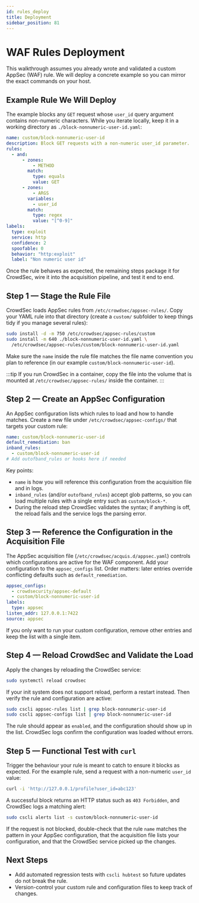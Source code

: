 ```yaml
---
id: rules_deploy
title: Deployment
sidebar_position: 81
---
```


# WAF Rules Deployment

This walkthrough assumes you already wrote and validated a custom AppSec (WAF) rule. We will deploy a concrete example so you can mirror the exact commands on your host.

## Example Rule We Will Deploy

The example blocks any `GET` request whose `user_id` query argument contains non-numeric characters. While you iterate locally, keep it in a working directory as `./block-nonnumeric-user-id.yaml`:

```yaml title="./block-nonnumeric-user-id.yaml"
name: custom/block-nonnumeric-user-id
description: Block GET requests with a non-numeric user_id parameter.
rules:
  - and:
      - zones:
          - METHOD
        match:
          type: equals
          value: GET
      - zones:
          - ARGS
        variables:
          - user_id
        match:
          type: regex
          value: "[^0-9]"
labels:
  type: exploit
  service: http
  confidence: 2
  spoofable: 0
  behavior: "http:exploit"
  label: "Non numeric user id"
```

Once the rule behaves as expected, the remaining steps package it for CrowdSec, wire it into the acquisition pipeline, and test it end to end.

## Step 1 — Stage the Rule File

CrowdSec loads AppSec rules from `/etc/crowdsec/appsec-rules/`. Copy your YAML rule into that directory (create a `custom/` subfolder to keep things tidy if you manage several rules):

```bash
sudo install -d -m 750 /etc/crowdsec/appsec-rules/custom
sudo install -m 640 ./block-nonnumeric-user-id.yaml \
  /etc/crowdsec/appsec-rules/custom/block-nonnumeric-user-id.yaml
```

Make sure the `name` inside the rule file matches the file name convention you plan to reference (in our example `custom/block-nonnumeric-user-id`).

:::tip
If you run CrowdSec in a container, copy the file into the volume that is mounted at `/etc/crowdsec/appsec-rules/` inside the container.
:::

## Step 2 — Create an AppSec Configuration

An AppSec configuration lists which rules to load and how to handle matches. Create a new file under `/etc/crowdsec/appsec-configs/` that targets your custom rule:

```yaml title="/etc/crowdsec/appsec-configs/custom-block-nonnumeric-user-id.yaml"
name: custom/block-nonnumeric-user-id
default_remediation: ban
inband_rules:
  - custom/block-nonnumeric-user-id
# Add outofband_rules or hooks here if needed
```

Key points:
- `name` is how you will reference this configuration from the acquisition file and in logs.
- `inband_rules` (and/or `outofband_rules`) accept glob patterns, so you can load multiple rules with a single entry such as `custom/block-*`.
- During the reload step CrowdSec validates the syntax; if anything is off, the reload fails and the service logs the parsing error.

## Step 3 — Reference the Configuration in the Acquisition File

The AppSec acquisition file (`/etc/crowdsec/acquis.d/appsec.yaml`) controls which configurations are active for the WAF component. Add your configuration to the `appsec_configs` list. Order matters: later entries override conflicting defaults such as `default_remediation`.

```yaml title="/etc/crowdsec/acquis.d/appsec.yaml"
appsec_configs:
  - crowdsecurity/appsec-default
  - custom/block-nonnumeric-user-id
labels:
  type: appsec
listen_addr: 127.0.0.1:7422
source: appsec
```

If you only want to run your custom configuration, remove other entries and keep the list with a single item.

## Step 4 — Reload CrowdSec and Validate the Load

Apply the changes by reloading the CrowdSec service:

```bash
sudo systemctl reload crowdsec
```

If your init system does not support reload, perform a restart instead. Then verify the rule and configuration are active:

```bash
sudo cscli appsec-rules list | grep block-nonnumeric-user-id
sudo cscli appsec-configs list | grep block-nonnumeric-user-id
```

The rule should appear as `enabled`, and the configuration should show up in the list. CrowdSec logs confirm the configuration was loaded without errors.

## Step 5 — Functional Test with `curl`

Trigger the behaviour your rule is meant to catch to ensure it blocks as expected. For the example rule, send a request with a non-numeric `user_id` value:

```bash
curl -i 'http://127.0.0.1/profile?user_id=abc123'
```

A successful block returns an HTTP status such as `403 Forbidden`, and CrowdSec logs a matching alert:

```bash
sudo cscli alerts list -s custom/block-nonnumeric-user-id
```

If the request is not blocked, double-check that the rule `name` matches the pattern in your AppSec configuration, that the acquisition file lists your configuration, and that the CrowdSec service picked up the changes.

## Next Steps

- Add automated regression tests with `cscli hubtest` so future updates do not break the rule.
- Version-control your custom rule and configuration files to keep track of changes.
